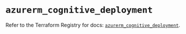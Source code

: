 # `azurerm_cognitive_deployment`

Refer to the Terraform Registry for docs: [`azurerm_cognitive_deployment`](https://registry.terraform.io/providers/hashicorp/azurerm/4.35.0/docs/resources/cognitive_deployment).
